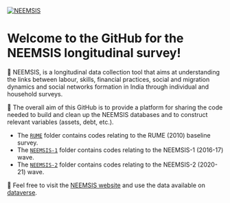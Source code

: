 [![NEEMSIS][1]][2]

[1]:  https://neemsis.hypotheses.org/files/2022/11/NEEMSIS_banner-2048x478.jpg
[2]:  http://neemsis.hypotheses.org/

# Welcome to the GitHub for the NEEMSIS longitudinal survey!

:wrench: NEEMSIS, is a longitudinal data collection tool that aims at understanding the links between labour, skills, financial practices, social and migration dynamics and social networks formation in India through individual and household surveys.

:office: The overall aim of this GitHub is to provide a platform for sharing the code needed to build and clean up the NEEMSIS databases and to construct relevant variables (assets, debt, etc.).

* The [`RUME`](https://github.com/neemsis/RUME) folder contains codes relating to the RUME (2010) baseline survey.
* The [`NEEMSIS-1`](https://github.com/neemsis/NEEMIS-1) folder contains codes relating to the NEEMSIS-1 (2016-17) wave.
* The [`NEEMSIS-2`](https://github.com/neemsis/NEEMIS-2) folder contains codes relating to the NEEMSIS-2 (2020-21) wave.

:large_orange_diamond: Feel free to visit the [NEEMSIS website](https://neemsis.hypotheses.org/) and use the data available on [dataverse](https://dataverse.harvard.edu/dataverse/odriis).



